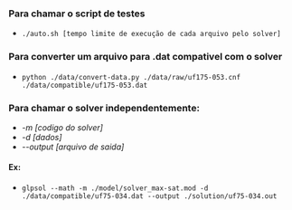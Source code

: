 ### Para chamar o script de testes
*	`./auto.sh [tempo limite de execução de cada arquivo pelo solver]`


### Para converter um arquivo para .dat compativel com o solver
*	`python ./data/convert-data.py ./data/raw/uf175-053.cnf ./data/compatible/uf175-053.dat` 

### Para chamar o solver independentemente:
* *-m [codigo do solver]*
* *-d [dados]*
* *--output [arquivo de saida]*

#### Ex:
*	`glpsol --math -m ./model/solver_max-sat.mod -d ./data/compatible/uf75-034.dat --output ./solution/uf75-034.out`

